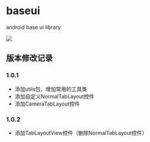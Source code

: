 # baseui
android base ui library

[![](https://jitpack.io/v/chezi008/baseui.svg)](https://jitpack.io/#chezi008/baseui)

## 版本修改记录
### 1.0.1
- 添加utils包，增加常用的工具类
- 添加自定义NormalTabLayout控件
- 添加CameraTabLayout控件

### 1.0.2
- 添加TabLayoutView控件（删除NormalTabLayout控件）